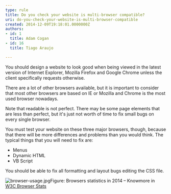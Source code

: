 ```yaml
---
type: rule
title: Do you check your website is multi-browser compatible?
uri: do-you-check-your-website-is-multi-browser-compatible
created: 2014-12-09T19:18:01.0000000Z
authors:
- id: 1
  title: Adam Cogan
- id: 16
  title: Tiago Araujo

---
```


 
You should design a website to look good when being viewed in the latest version of Internet Explorer, Mozilla Firefox and Google Chrome unless the client specifically requests otherwise.

There are a lot of other browsers available, but it is important to consider that most other browsers are based on IE or Mozilla and Chrome is the most used browser nowadays.
 
​Note that readable is not perfect. There may be some page elements that are less than perfect, but it's just not worth of time to fix small bugs on every single browser.


You must test your website on these three major browsers, though, because that there will be more differences and problems than you would think. The typical things that you will need to fix are:

- Menus
- Dynamic HTML
- VB Script


You should be able to fix all formatting and layout bugs editing the CSS file.


![browser-usage.jpg](/PublishingImages/browser-usage.jpg)Figure: Browsers statistics in 2014 – Know​ more in [W3C Browser Stats​](http&#58;//www.w3schools.com/browsers/browsers_stats.asp)

